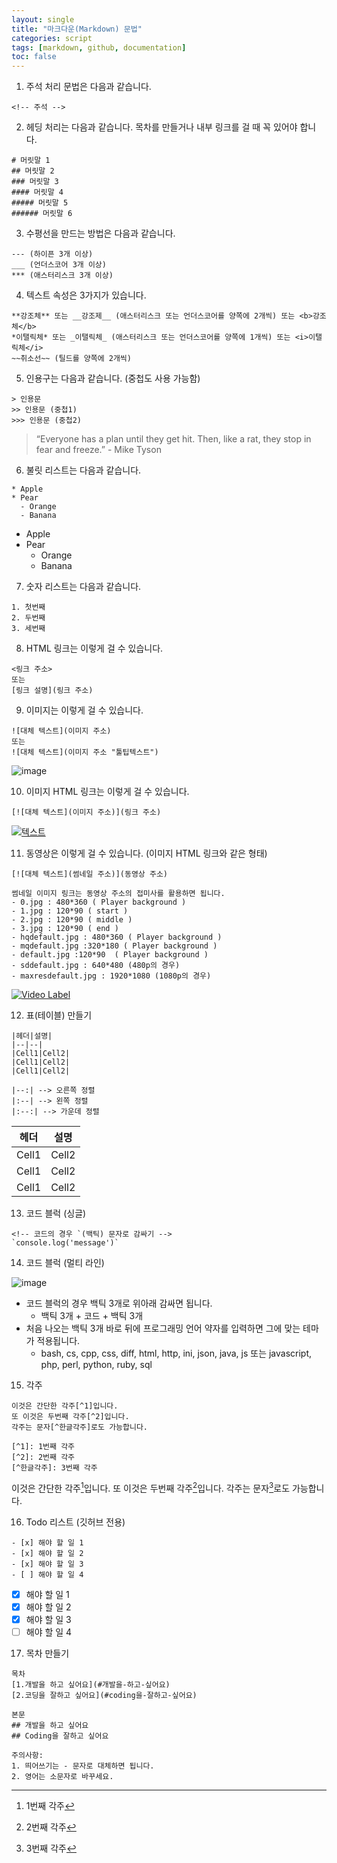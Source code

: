 ```yaml
---
layout: single
title: "마크다운(Markdown) 문법"
categories: script
tags: [markdown, github, documentation]
toc: false
---
```

1. 주석 처리 문법은 다음과 같습니다.
```
<!-- 주석 -->
```

2. 헤딩 처리는 다음과 같습니다. 목차를 만들거나 내부 링크를 걸 때 꼭 있어야 합니다.
```
# 머릿말 1
## 머릿말 2
### 머릿말 3
#### 머릿말 4
##### 머릿말 5
###### 머릿말 6
```

3. 수평선을 만드는 방법은 다음과 같습니다.
```
--- (하이픈 3개 이상)
___ (언더스코어 3개 이상)
*** (애스터리스크 3개 이상)
```

4. 텍스트 속성은 3가지가 있습니다.
```
**강조체** 또는 __강조제__ (애스터리스크 또는 언더스코어를 양쪽에 2개씩) 또는 <b>강조체</b>
*이탤릭체* 또는 _이탤릭체_ (애스터리스크 또는 언더스코어를 양쪽에 1개씩) 또는 <i>이탤릭체</i>
~~취소선~~ (틸드를 양쪽에 2개씩)
```

5. 인용구는 다음과 같습니다. (중첩도 사용 가능함)
```
> 인용문
>> 인용문 (중첩1)
>>> 인용문 (중첩2)
```
> “Everyone has a plan until they get hit. Then, like a rat, they stop in fear and freeze.” - Mike Tyson

6. 불릿 리스트는 다음과 같습니다.
```
* Apple
* Pear
  - Orange
  - Banana
```
* Apple
* Pear
  - Orange
  - Banana

7. 숫자 리스트는 다음과 같습니다.
```
1. 첫번째
2. 두번째
3. 세번째
```

8. HTML 링크는 이렇게 걸 수 있습니다.
```
<링크 주소>
또는
[링크 설명](링크 주소)
```

9. 이미지는 이렇게 걸 수 있습니다.
```
![대체 텍스트](이미지 주소)
또는
![대체 텍스트](이미지 주소 "툴팁텍스트")
```
![image](https://github.com/Soonbum/Qt_for_Python/assets/16474083/24d3c325-2737-4baa-994e-41f5ca3ec324 "Qt for Python")

10. 이미지 HTML 링크는 이렇게 걸 수 있습니다.
```
[![대체 텍스트](이미지 주소)](링크 주소)
```
[![텍스트](http://cfile24.uf.tistory.com/image/2444873B57E257821FA2AE)](https://unity3d.com/kr)

11. 동영상은 이렇게 걸 수 있습니다. (이미지 HTML 링크와 같은 형태)
```
[![대체 텍스트](썸네일 주소)](동영상 주소)

썸네일 이미지 링크는 동영상 주소의 접미사를 활용하면 됩니다.
- 0.jpg : 480*360 ( Player background ) 
- 1.jpg : 120*90 ( start )
- 2.jpg : 120*90 ( middle )
- 3.jpg : 120*90 ( end ) 
- hqdefault.jpg : 480*360 ( Player background )
- mqdefault.jpg :320*180 ( Player background )
- default.jpg :120*90  ( Player background )
- sddefault.jpg : 640*480 (480p의 경우)
- maxresdefault.jpg : 1920*1080 (1080p의 경우)
```
[![Video Label](http://img.youtube.com/vi/kMEb_BzyUqk/0.jpg)](https://youtu.be/kMEb_BzyUqk)

12. 표(테이블) 만들기

```
|헤더|설명|
|--|--|
|Cell1|Cell2|
|Cell1|Cell2|
|Cell1|Cell2|

|--:| --> 오른쪽 정렬
|:--| --> 왼쪽 정렬
|:--:| --> 가운데 정렬
```
|헤더|설명|
|--|--|
|Cell1|Cell2|
|Cell1|Cell2|
|Cell1|Cell2|

13. 코드 블럭 (싱글)
```
<!-- 코드의 경우 `(백틱) 문자로 감싸기 -->
`console.log('message')`
```

14. 코드 블럭 (멀티 라인)

![image](https://github.com/Soonbum/Markdown_Grammar/assets/16474083/150b965a-c405-43a5-9491-a9385676511e)

* 코드 블럭의 경우 백틱 3개로 위아래 감싸면 됩니다.
  -  백틱 3개 + 코드 + 백틱 3개
* 처음 나오는 백틱 3개 바로 뒤에 프로그래밍 언어 약자를 입력하면 그에 맞는 테마가 적용됩니다.
  - bash, cs, cpp, css, diff, html, http, ini, json, java, js 또는 javascript, php, perl, python, ruby, sql

15. 각주
```
이것은 간단한 각주[^1]입니다.
또 이것은 두번째 각주[^2]입니다.
각주는 문자[^한글각주]로도 가능합니다.

[^1]: 1번째 각주
[^2]: 2번째 각주
[^한글각주]: 3번째 각주
```
이것은 간단한 각주[^1]입니다.
또 이것은 두번째 각주[^2]입니다.
각주는 문자[^한글각주]로도 가능합니다.

[^1]: 1번째 각주
[^2]: 2번째 각주
[^한글각주]: 3번째 각주

16. Todo 리스트 (깃허브 전용)
```
- [x] 해야 할 일 1
- [x] 해야 할 일 2
- [x] 해야 할 일 3
- [ ] 해야 할 일 4
```
- [x] 해야 할 일 1
- [x] 해야 할 일 2
- [x] 해야 할 일 3
- [ ] 해야 할 일 4

17. 목차 만들기
```
목차
[1.개발을 하고 싶어요](#개발을-하고-싶어요)
[2.코딩을 잘하고 싶어요](#coding을-잘하고-싶어요)

본문
## 개발을 하고 싶어요
## Coding을 잘하고 싶어요

주의사항:
1. 띄어쓰기는 - 문자로 대체하면 됩니다.
2. 영어는 소문자로 바꾸세요.
```

